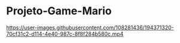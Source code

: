 # Projeto-Game-Mario
 


https://user-images.githubusercontent.com/108281436/194371320-70cf31c2-d114-4e40-987c-8f8f284b580c.mp4


